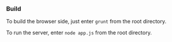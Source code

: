 ### Build

To build the browser side, just enter ```grunt``` from the root directory.

To run the server, enter ```node app.js``` from the root directory.
